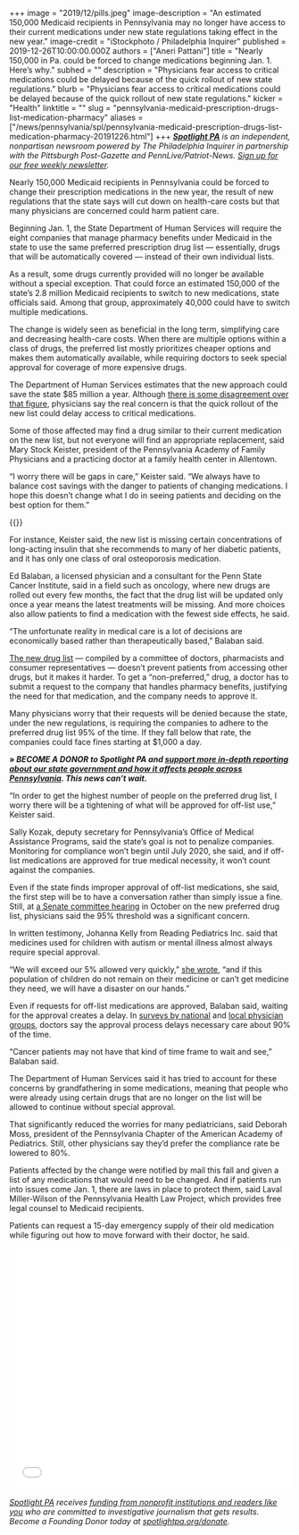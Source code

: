 +++
image = "2019/12/pills.jpeg"
image-description = "An estimated 150,000 Medicaid recipients in Pennsylvania may no longer have access to their current medications under new state regulations taking effect in the new year."
image-credit = "iStockphoto / Philadelphia Inquirer"
published = 2019-12-26T10:00:00.000Z
authors = ["Aneri Pattani"]
title = "Nearly 150,000 in Pa. could be forced to change medications beginning Jan. 1. Here’s why."
subhed = ""
description = "Physicians fear access to critical medications could be delayed because of the quick rollout of new state regulations."
blurb = "Physicians fear access to critical medications could be delayed because of the quick rollout of new state regulations."
kicker = "Health"
linktitle = ""
slug = "pennsylvania-medicaid-prescription-drugs-list-medication-pharmacy"
aliases = ["/news/pennsylvania/spl/pennsylvania-medicaid-prescription-drugs-list-medication-pharmacy-20191226.html"]
+++
<a href="https://www.spotlightpa.org/"><i><b>Spotlight PA</b></i></a><i> is an independent, nonpartisan newsroom powered by The Philadelphia Inquirer in partnership with the Pittsburgh Post-Gazette and PennLive/Patriot-News. </i><a href="https://www.spotlightpa.org/" ><i>Sign up for our free weekly newsletter</i></a><i>.</i>

Nearly 150,000 Medicaid recipients in Pennsylvania could  be forced to change their prescription medications in the new year, the result of new regulations that the state says will cut down on health-care costs but that many physicians are concerned could harm patient care.

Beginning Jan. 1, the State Department of Human Services will require the eight companies that manage pharmacy benefits under Medicaid in the state to use the same preferred prescription drug list — essentially, drugs that will be automatically covered — instead of their own individual lists.

As a result, some drugs currently provided will no longer be available without a special exception.  That could  force an estimated 150,000 of the state’s 2.8 million Medicaid recipients to switch to new medications, state officials said. Among that group, approximately 40,000 could  have to switch multiple medications.

The change is widely seen as beneficial in the long term, simplifying care and decreasing health-care costs. When there are multiple options within a class of drugs, the preferred list mostly prioritizes cheaper options and makes them automatically available, while requiring doctors to seek special approval for coverage of more expensive drugs.

The Department of Human Services estimates that the new approach could  save the state $85 million a year. Although <a href="https://www.inquirer.com/business/health/pennsylvania-medicaid-drug-benefits-managed-care-amerihealth-caritas-20191009.html" >there is some disagreement over that figure</a>, physicians say the real concern is that the quick rollout of the new list could delay access to critical medications.

Some of those affected may find a drug similar to their current medication on the new list, but not everyone will find an appropriate replacement, said Mary Stock Keister, president of the Pennsylvania Academy of Family Physicians and a practicing doctor at a family health center in Allentown.

“I worry there will be gaps in care,” Keister said. “We always have to balance cost savings with the danger to patients of changing medications. I hope this doesn’t change what I do in seeing patients and deciding on the best option for them.”

{{<newsletter-inline>}}

For instance, Keister said, the new list is missing certain concentrations of long-acting insulin that she recommends to many of her diabetic patients, and it has only one class of oral osteoporosis medication.

Ed Balaban, a licensed physician and a consultant for the Penn State Cancer Institute, said in a field such as oncology, where new drugs are rolled out every few months, the fact that the drug list will be updated only once a year means the latest treatments will be missing. And more choices also allow patients to find a medication with the fewest side effects, he said.

“The unfortunate reality in medical care is a lot of decisions are economically based rather than therapeutically based,” Balaban said.

<a href="https://papdl.com/preferred-drug-list" >The new drug list</a> — compiled by a committee of doctors, pharmacists and consumer representatives — doesn’t prevent patients from accessing other drugs, but it makes it harder. To get a “non-preferred,” drug, a doctor has to submit a request to the company that handles pharmacy benefits, justifying the need for that medication, and the company needs to approve it.

Many physicians worry that their requests will be denied because the state, under the new regulations, is requiring the companies to adhere to the preferred drug list 95% of the time. If they fall below that rate, the companies could face fines starting at $1,000 a day.

<b>» </b><i><b>BECOME A DONOR to Spotlight PA and </b></i><a href="https://www.spotlightpa.org/donate" ><i><b>support more in-depth reporting about our state government and how it affects people across Pennsylvania</b></i></a><i><b>. This news can’t wait.</b></i>

“In order to get the highest number of people on the preferred drug list, I worry there will be a tightening of what will be approved for off-list use,” Keister said.

Sally Kozak, deputy secretary for Pennsylvania’s Office of Medical Assistance Programs, said the state’s goal is not to penalize companies. Monitoring for compliance won’t begin until July 2020, she said, and if off-list medications are approved for true medical necessity, it won’t count against the companies.

Even if the state finds improper approval of off-list medications, she said, the first step will be to have a conversation rather than simply issue a fine. Still, at <a href="https://www.pasenategop.com/blog/102319-4/" >a Senate committee hearing</a> in October on the new preferred drug list, physicians said the 95% threshold was a significant concern.

In written testimony, Johanna Kelly from Reading Pediatrics Inc. said that medicines used for children with autism or mental illness almost always require special approval.

“We will exceed our 5% allowed very quickly,” <a href="https://dingo.telicon.com/PA/library/2019/20191023TQ.PDF" >she wrote</a>, “and if this population of children do not remain on their medicine or can’t get medicine they need, we will have a disaster on our hands.”

Even if requests for off-list medications are approved, Balaban said, waiting for the approval creates a delay. In <a href="https://www.ama-assn.org/system/files/2019-02/prior-auth-2018.pdf" >surveys by national</a> and <a href="" data-gone="http://pafp.com/images/2018MediaReleaseSurveyPriorAuth.pdf">local physician groups</a>, doctors say the approval process delays necessary care about 90% of the time.

“Cancer patients may not have that kind of time frame to wait and see,” Balaban said.

The Department of Human Services said it has tried to account for these concerns by grandfathering in some medications, meaning that people who were already using certain drugs that are no longer on the list will be allowed to continue without special approval.

That significantly reduced the worries for many pediatricians, said Deborah Moss, president of the Pennsylvania Chapter of the American Academy of Pediatrics. Still, other physicians say they’d prefer the compliance rate be lowered to 80%.

Patients affected by the change were notified by mail this fall and given a list of any medications that would  need to be changed. And if patients run into issues come Jan. 1, there are laws in place to protect them, said Laval Miller-Wilson of the Pennsylvania Health Law Project, which provides free legal counsel to Medicaid recipients.

Patients can request a 15-day emergency supply of their old medication while figuring out how to move forward with their doctor, he said.

<iframe title="How To Get Help" aria-label="Table" id="datawrapper-chart-Sa3t8" src="//datawrapper.dwcdn.net/Sa3t8/3/" scrolling="no" frameborder="0" style="width: 0; min-width: 100% !important; border: none;" height="433"></iframe>

<script type="text/javascript">
!(function() {
  "use strict";
  window.addEventListener("message", function(a) {
    if (void 0 !== a.data["datawrapper-height"])
      for (var e in a.data["datawrapper-height"]) {
        var t =
          document.getElementById("datawrapper-chart-" + e) ||
          document.querySelector("iframe[src*='" + e + "']");
        t && (t.style.height = a.data["datawrapper-height"][e] + "px");
      }
  });
})();
</script>

<a href="https://www.spotlightpa.org/"><i>Spotlight PA</i></a><i> receives </i><a href="https://www.spotlightpa.org/support"><i>funding from nonprofit institutions and readers like you</i></a><i> who are committed to investigative journalism that gets results. Become a Founding Donor today at </i><a href="https://www.spotlightpa.org/donate/"><i>spotlightpa.org/donate</i></a><i>.</i>
